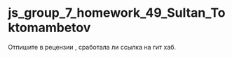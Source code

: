 # js_group_7_homework_49_Sultan_Toktomambetov
Отпишите в рецензии , сработала ли ссылка на гит хаб.
